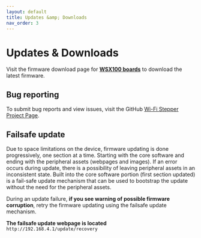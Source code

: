 ```yaml
---
layout: default
title: Updates &amp; Downloads
nav_order: 3
---
```

# Updates & Downloads

Visit the firmware download page for **[WSX100 boards](/downloads/wsx100/check.html)** to download the latest firmware.

## Bug reporting
To submit bug reports and view issues, visit the GitHub [Wi-Fi Stepper Project Page](https://github.com/goodrobotics/wifistepper).

## Failsafe update
Due to space limitations on the device, firmware updating is done progressively, one section at a time. Starting with the core software and ending with the peripheral assets (webpages and images). If an error occurs during update, there is a possibility of leaving peripheral assets in an inconsistent state. Built into the core software portion (first section updated) is a fail-safe update mechanism that can be used to bootstrap the update without the need for the peripheral assets.

During an update failure, **if you see warning of possible firmware corruption**, retry the firmware updating using the failsafe update mechanism.

**The failsafe update webpage is located** `http://192.168.4.1/update/recovery` 
